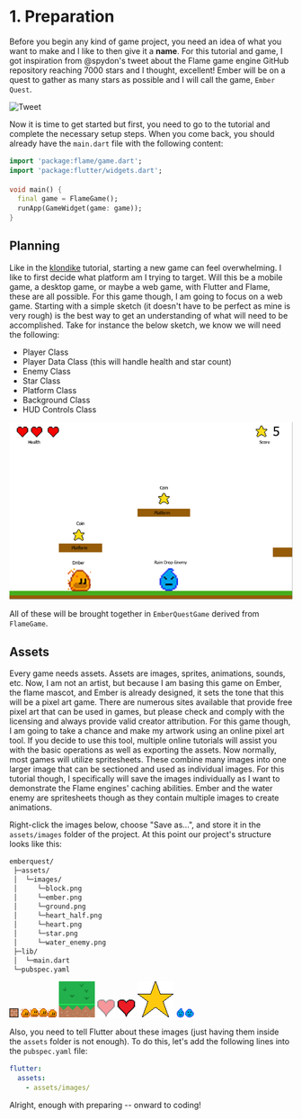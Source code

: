 # 1. Preparation

Before you begin any kind of game project, you need an idea of what you want to make and I like to
then give it a **name**. For this tutorial and game, I got inspiration from @spydon's tweet about
the Flame game engine GitHub repository reaching 7000 stars and I thought, excellent! Ember will be
on a quest to gather as many stars as possible and I will call the game, `Ember Quest`.

![Tweet](../../images/tutorials/tweet.png)

Now it is time to get started but first, you need to go to the tutorial and complete the necessary
setup steps. When you come back, you should already have the `main.dart` file with the following
content:

```dart
import 'package:flame/game.dart';
import 'package:flutter/widgets.dart';

void main() {
  final game = FlameGame();
  runApp(GameWidget(game: game));
}
```


## Planning

Like in the [klondike](../klondike/klondike.md) tutorial, starting a new game can feel overwhelming.
I like to first decide what platform am I trying to target. Will this be a mobile game, a desktop
game, or maybe a web game, with Flutter and Flame, these are all possible.  For this game though, I
am going to focus on a web game.  Starting with a simple sketch (it doesn't have to be perfect as
mine is very rough) is the best way to get an understanding of what will need to be accomplished.
Take for instance the below sketch, we know we will need the following:

- Player Class
- Player Data Class (this will handle health and star count)
- Enemy Class
- Star Class
- Platform Class
- Background Class
- HUD Controls Class

![Sketch of Ember Quest](../../images/tutorials/ember_quest_sketch.png)

All of these will be brought together in `EmberQuestGame` derived from `FlameGame`.


## Assets

Every game needs assets.  Assets are images, sprites, animations, sounds, etc. Now, I am not an
artist, but because I am basing this game on Ember, the flame mascot, and Ember is already designed,
it sets the tone that this will be a pixel art game.  There are numerous sites available that
provide free pixel art that can be used in games, but please check and comply with the licensing and
always provide valid creator attribution.  For this game though, I am going to take a chance and
make my artwork using an online pixel art tool.  If you decide to use this tool, multiple online
tutorials will assist you with the basic operations as well as exporting the assets.  Now normally,
most games will utilize spritesheets.  These combine many images into one larger image that can be
sectioned and used as individual images.  For this tutorial though, I specifically will save the
images individually as I want to demonstrate the Flame engines' caching abilities.  Ember and the
water enemy are spritesheets though as they contain multiple images to create animations.

Right-click the images below, choose "Save as...", and store it in the `assets/images` folder of the
project. At this point our project's structure looks like this:

```text
emberquest/
 ├─assets/
 │  └─images/
 │     └─block.png
 │     └─ember.png
 │     └─ground.png
 │     └─heart_half.png
 │     └─heart.png
 │     └─star.png
 │     └─water_enemy.png
 ├─lib/
 │  └─main.dart
 └─pubspec.yaml
```

![Platform Block](app/assets/images/block.png)
![Ember Animation](app/assets/images/ember.png)
![Ground Block](app/assets/images/ground.png)
![HUD Heart Half Opacity](app/assets/images/heart_half.png)
![HUD Heart Full Opacity](app/assets/images/heart.png)
![Star](app/assets/images/star.png)
![Water Enemy Animation](app/assets/images/water_enemy.png)

Also, you need to tell Flutter about these images (just having them inside the `assets` folder is
not enough). To do this, let's add the following lines into the `pubspec.yaml` file:

```yaml
flutter:
  assets:
    - assets/images/
```

Alright, enough with preparing -- onward to coding!
